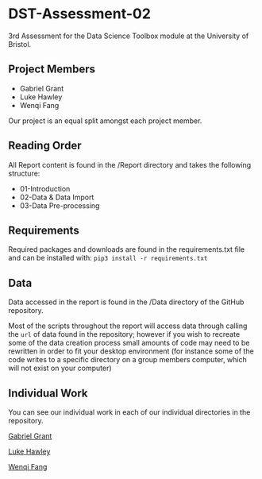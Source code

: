 # DST-Assessment-02

3rd Assessment for the Data Science Toolbox module at the University of Bristol.

## Project Members
* Gabriel Grant
* Luke Hawley
* Wenqi Fang

Our project is an equal split amongst each project member.

## Reading Order

All Report content is found in the /Report directory and takes the following structure:
* 01-Introduction
* 02-Data & Data Import
* 03-Data Pre-processing

## Requirements

Required packages and downloads are found in the requirements.txt file and can be installed with:
`pip3 install -r requirements.txt`

## Data

Data accessed in the report is found in the /Data directory of the GitHub repository.

Most of the scripts throughout the report will access data through calling the `url` of data found in the repository; however if you wish to recreate some of the data creation process small amounts of code may need to be rewritten in order to fit your desktop environment (for instance some of the code writes to a specific directory on a group members computer, which will not exist on your computer)

## Individual Work

You can see our individual work in each of our individual directories in the repository.

[Gabriel Grant](https://github.com/Galeforse/DST-Assessment-03/tree/main/Gabriel%20Grant)

[Luke Hawley](https://github.com/Galeforse/DST-Assessment-03/tree/main/Luke%20Hawley)

[Wenqi Fang](https://github.com/Galeforse/DST-Assessment-03/tree/main/Wenqi%20Fang)
